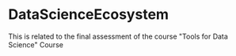 # DataScienceEcosystem
This is related to the final assessment of the course "Tools for Data Science" Course
